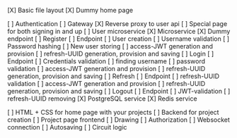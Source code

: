 [X] Basic file layout
[X] Dummy home page

[ ] Authentication
    [ ] Gateway
        [X] Reverse proxy to user api
        [ ] Special page for both signing in and up
    [ ] User microservice
        [X] Microservice
        [X] Dummy endpoint
        [ ] Register
            [ ] Endpoint
            [ ] User creation
                [ ] Username validation
                [ ] Password hashing
                [ ] New user storing
            [ ] access-JWT generation and provision
            [ ] refresh-UUID generation, provision and saving
        [ ] Login
            [ ] Endpoint
            [ ] Credentials validation
                [ ] finding username
                [ ] password validation
            [ ] access-JWT generation and provision
            [ ] refresh-UUID generation, provision and saving
        [ ] Refresh
            [ ] Endpoint
            [ ] refresh-UUID validation
            [ ] access-JWT generation and provision
            [ ] refresh-UUID generation, provision and saving
        [ ] Logout
            [ ] Endpoint
            [ ] JWT-validation
            [ ] refresh-UUID removing
    [X] PostgreSQL service
    [X] Redis service

[ ] HTML + CSS for home page with your projects
[ ] Backend for project creation
[ ] Project page frontend
[ ] Drawing
[ ] Authorization
[ ] Websocket connection
[ ] Autosaving
[ ] Circuit logic